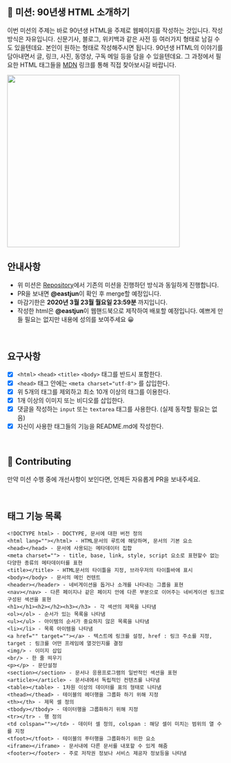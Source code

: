 
## 🚀 미션: 90년생 HTML 소개하기

이번 미션의 주제는 바로 90년생 HTML을 주제로 웹페이지를 작성하는 것입니다.
작성방식은 자유입니다. 
신문기사, 블로그, 위키백과 같은 사전 등 여러가지 형태로 남길 수도 있을텐데요. 본인이 원하는 형태로 작성해주시면 됩니다. 
90년생 HTML의 이야기를 담아내면서 글, 링크, 사진, 동영상, 구독 메일 등을 담을 수 있을텐데요. 그 과정에서 필요한 HTML 태그들을 [MDN](https://developer.mozilla.org/ko/docs/Web/HTML/Element) 링크를 통해 직접 찾아보시길 바랍니다.

<img src="https://techcourse-storage.s3.ap-northeast-2.amazonaws.com/2020-03-16T10:41:53.786image.png" width="400">

<br/>

## 안내사항

- 위 미션은 [Repository](https://github.com/woowacourse/html)에서 기존의 미션을 진행하던 방식과 동일하게 진행합니다.
- PR을 보내면 **@eastjun**이 확인 후 merge할 예정입니다.
- 마감기한은 **2020년 3월 23월 월요일 23:59분** 까지입니다.
- 작성한 html은  **@eastjun**이 웹핸드북으로 제작하여 배포할 예정입니다. 예쁘게 만들 필요는 없지만 내용에 성의를 보여주세요 😀

<br/>

## 요구사항 

- [x]  `<html>` `<head>` `<title>`  `<body>` 태그를 반드시 포함한다. 
- [x]  `<head>` 태그 안에는 `<meta charset="utf-8">` 를 삽입한다.
- [x]  위 5개의 태그를 제외하고 최소 10개 이상의 태그를 이용한다.
- [x]  1개 이상의 이미지 또는 비디오를 삽입한다.
- [x]  댓글을 작성하는 `input` 또는 `textarea` 태그를 사용한다. (실제 동작할 필요는 없음)
- [x]  자신이 사용한 태그들의 기능을 README.md에 작성한다.

<br/>

## 👏 Contributing

만약 미션 수행 중에 개선사항이 보인다면, 언제든 자유롭게 PR을 보내주세요.

<br/>

## 태그 기능 목록

```
<!DOCTYPE html> - DOCTYPE, 문서에 대한 버전 정의
<html lang=""></html> - HTML문서의 루트에 해당하며, 문서의 기본 요소
<head></head> - 문서에 사용되는 메타데이터 집합
<meta charset=""> - title, base, link, style, script 요소로 표현할수 없는 다양한 종류의 메타데이터를 표현
<title></title> - HTML문서의 타이틀을 지정, 브라우저의 타이틀바에 표시
<body></body> - 문서의 메인 컨텐트
<header></header> - 네비게이션을 돕거나 소개를 나타내는 그룹을 표현
<nav></nav> - 다른 페이지나 같은 페이지 안에 다른 부분으로 이어주는 네비게이션 링크로 구성된 섹션을 표현
<h1></h1><h2></h2><h3></h3> - 각 섹션의 제목을 나타냄
<ol></ol> - 순서가 있는 목록을 나타냄
<ul></ul> - 아이템의 순서가 중요하지 않은 목록을 나타냄
<li></li> - 목록 아이템을 나타냄
<a href="" target=""></a> - 텍스트에 링크를 설정, href : 링크 주소를 지정, target : 링크를 어떤 프레임에 열것인지를 결정
<img/> - 이미지 삽입
<br/> - 한 줄 띄우기
<p></p> - 문단설정
<section></section> - 문서나 응용프로그램의 일반적인 섹션을 표현
<article></article> - 문서내에서 독립적인 컨텐츠를 나타냄
<table></table> - 1차원 이상의 데이터를 표의 형태로 나타냄
<thead></thead> - 테이블의 헤더행을 그룹화 하기 위해 지정
<th></th> - 제목 셀 정의
<tbody></tbody> - 데이터행을 그룹화하기 위해 지정
<tr></tr> - 행 정의
<td colspan=""></td> - 데이터 셀 정의, colspan : 해당 셀이 미치는 범위의 열 수를 지정
<tfoot></tfoot> - 테이블의 푸터행을 그룹화하기 위한 요소
<iframe></iframe> - 문서내에 다른 문서를 내포할 수 있게 해줌
<footer></footer> - 주로 저작권 정보나 서비스 제공자 정보등을 나타냄
```